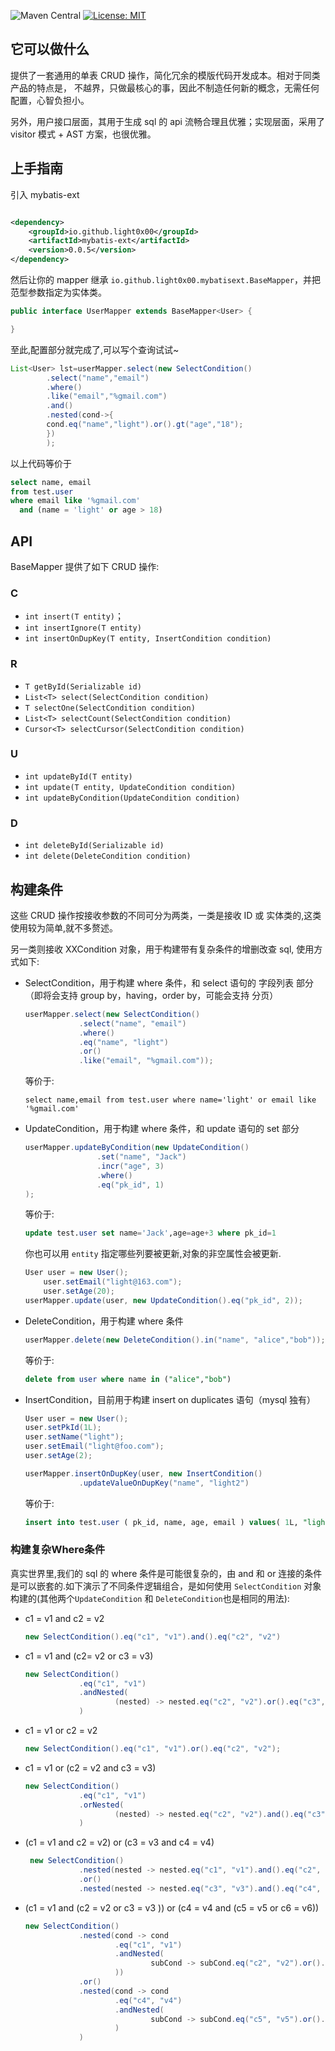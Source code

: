 ![Maven Central](https://maven-badges.herokuapp.com/maven-central/io.github.light0x00/mybatis-ext/badge.svg) [![License: MIT](https://img.shields.io/badge/License-MIT-yellow.svg)](https://opensource.org/licenses/MIT)

## 它可以做什么

提供了一套通用的单表 CRUD 操作，简化冗余的模版代码开发成本。相对于同类产品的特点是， 不越界，只做最核心的事，因此不制造任何新的概念，无需任何配置，心智负担小。

另外，用户接口层面，其用于生成 sql 的 api 流畅合理且优雅；实现层面，采用了 visitor 模式 + AST 方案，也很优雅。

## 上手指南

引入 mybatis-ext

```xml

<dependency>
    <groupId>io.github.light0x00</groupId>
    <artifactId>mybatis-ext</artifactId>
    <version>0.0.5</version>
</dependency>
```

然后让你的 mapper 继承 `io.github.light0x00.mybatisext.BaseMapper`，并把范型参数指定为实体类。

```java
public interface UserMapper extends BaseMapper<User> {

}
```

至此,配置部分就完成了,可以写个查询试试~

```java
List<User> lst=userMapper.select(new SelectCondition()
        .select("name","email")
        .where()
        .like("email","%gmail.com")
        .and()
        .nested(cond->{
        cond.eq("name","light").or().gt("age","18");
        })
        );

```

以上代码等价于

```sql
select name, email
from test.user
where email like '%gmail.com'
  and (name = 'light' or age > 18)
```

## API

BaseMapper 提供了如下 CRUD 操作:

### C

- `int insert(T entity)`；
- `int insertIgnore(T entity)`
- `int insertOnDupKey(T entity, InsertCondition condition)`

### R

- `T getById(Serializable id)`
- `List<T> select(SelectCondition condition)`
- `T selectOne(SelectCondition condition)`
- `List<T> selectCount(SelectCondition condition)`
- `Cursor<T> selectCursor(SelectCondition condition)`

### U

- `int updateById(T entity)`
- `int update(T entity, UpdateCondition condition)`
- `int updateByCondition(UpdateCondition condition)`

### D

- `int deleteById(Serializable id)`
- `int delete(DeleteCondition condition)`

## 构建条件

这些 CRUD 操作按接收参数的不同可分为两类，一类是接收 ID 或 实体类的,这类使用较为简单,就不多赘述。

另一类则接收 XXCondition 对象，用于构建带有复杂条件的增删改查 sql, 使用方式如下:

- SelectCondition，用于构建 where 条件，和 select 语句的 字段列表 部分（即将会支持 group by，having，order by，可能会支持 分页）
  ```java
  userMapper.select(new SelectCondition()
              .select("name", "email")
              .where()
              .eq("name", "light")
              .or()
              .like("email", "%gmail.com"));
  ```
  等价于:
  ```
  select name,email from test.user where name='light' or email like '%gmail.com'
  ```

- UpdateCondition，用于构建 where 条件，和 update 语句的 set 部分
  ```java
  userMapper.updateByCondition(new UpdateCondition()
                  .set("name", "Jack")
                  .incr("age", 3)
                  .where()
                  .eq("pk_id", 1)
  );
  ```
  等价于:

  ```sql
  update test.user set name='Jack',age=age+3 where pk_id=1
  ```

  你也可以用 `entity` 指定哪些列要被更新,对象的非空属性会被更新.

  ```java
  User user = new User();
      user.setEmail("light@163.com");
      user.setAge(20);
  userMapper.update(user, new UpdateCondition().eq("pk_id", 2));
  ```


- DeleteCondition，用于构建 where 条件
  ```java
  userMapper.delete(new DeleteCondition().in("name", "alice","bob"));
  ```
  等价于:
  ```sql
  delete from user where name in ("alice","bob")
  ```

- InsertCondition，目前用于构建 insert on duplicates 语句（mysql 独有）
  ```java
  User user = new User();
  user.setPkId(1L);
  user.setName("light");
  user.setEmail("light@foo.com");
  user.setAge(2);

  userMapper.insertOnDupKey(user, new InsertCondition()
              .updateValueOnDupKey("name", "light2")
  ```

  等价于:

  ```sql
  insert into test.user ( pk_id, name, age, email ) values( 1L, "light", 2, "light@foo.com" ) ON DUPLICATE KEY UPDATE name="light2"
  ```

### 构建复杂Where条件

真实世界里,我们的 sql 的 where 条件是可能很复杂的，由 and 和 or 连接的条件是可以嵌套的.如下演示了不同条件逻辑组合，是如何使用 `SelectCondition` 对象构建的(其他两个`UpdateCondition`
和 `DeleteCondition`也是相同的用法):

- c1 = v1 and c2 = v2
  ```java
  new SelectCondition().eq("c1", "v1").and().eq("c2", "v2")
  ```
- c1 = v1 and (c2= v2 or c3 = v3)
  ```java
  new SelectCondition()
              .eq("c1", "v1")
              .andNested(
                      (nested) -> nested.eq("c2", "v2").or().eq("c3", "v3")
              )
  ```
- c1 = v1 or c2 = v2
  ```java
  new SelectCondition().eq("c1", "v1").or().eq("c2", "v2");
  ```
- c1 = v1 or (c2 = v2 and c3 = v3)
  ```java
  new SelectCondition()
              .eq("c1", "v1")
              .orNested(
                      (nested) -> nested.eq("c2", "v2").and().eq("c3", "v3")
              )
  ```
- (c1 = v1 and c2 = v2) or (c3 = v3 and c4 = v4)
  ```java
   new SelectCondition()
              .nested(nested -> nested.eq("c1", "v1").and().eq("c2", "v2"))
              .or()
              .nested(nested -> nested.eq("c3", "v3").and().eq("c4", "v4"))
  ```
- (c1 = v1 and (c2 = v2 or c3 = v3 )) or (c4 = v4 and (c5 = v5 or c6 = v6))
  ```java
  new SelectCondition()
              .nested(cond -> cond
                      .eq("c1", "v1")
                      .andNested(
                              subCond -> subCond.eq("c2", "v2").or().eq("c3", "v3")
                      ))
              .or()
              .nested(cond -> cond
                      .eq("c4", "v4")
                      .andNested(
                              subCond -> subCond.eq("c5", "v5").or().eq("c6", "v6")
                      )
              )
  ```
